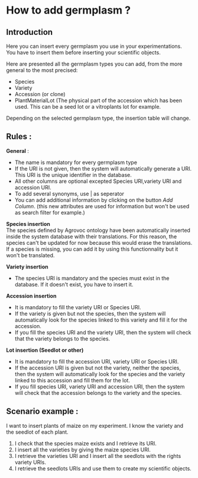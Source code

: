 # How to add germplasm ? 

## Introduction
Here you can insert every germplasm you use in your experimentations.
You have to insert them before inserting your scientific objects.

Here are presented all the germplasm types you can add, from the more general to the most precised:
- Species
- Variety
- Accession (or clone)
- PlantMaterialLot (The physical part of the accession which has been used. This can be a seed lot or a vitroplants lot for example.

Depending on the selected germplasm type, the insertion table will change.

## Rules : 
**General** :
- The name is mandatory for every germplasm type
- If the URI is not given, then the system will automatically generate a URI. This URI is the unique identifier in the database.
- All other columns are optional excepted Species URI,variety URI and accession URI.
- To add several synonyms, use | as seperator
- You can add additional information by clicking on the button *Add Column*. (this new attributes are used for information but won't be used as search filter for example.)

**Species insertion**  
The species defined by Agrovoc ontology have been automatically inserted inside the system database with their translations. For this reason, the species can't be updated for now because this would erase the translations. 
If a species is missing, you can add it by using this functionnality but it won't be translated.

**Variety insertion** 
- The species URI is mandatory and the species must exist in the database. If it doesn't exist, you have to insert it.

**Accession insertion** 
- It is mandatory to fill the variety URI or Species URI.
- If the variety is given but not the species, then the system will automatically look for the species linked to this variety and fill it for the accession.
- If you fill the species URI and the variety URI, then the system will check that the variety belongs to the species.

**Lot insertion (Seedlot or other)** 
- It is mandatory to fill the accession URI, variety URI or Species URI.
- If the accession URI is given but not the variety, neither the species, then the system will automatically look for the species and the variety linked to this accession and fill them for the lot.
- If you fill species URI, variety URI and accession URI, then the system will check that the accession belongs to the variety and the species.

## Scenario example : 
I want to insert plants of maize on my experiment. I know the variety and the seedlot of each plant.
1. I check that the species maize exists and I retrieve its URI.
2. I insert all the varieties by giving the maize species URI.
3. I retrieve the varieties URI and I insert all the seedlots with the rights variety URIs.
4. I retrieve the seedlots URIs and use them to create my scientific objects.
